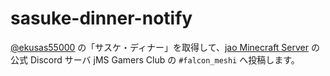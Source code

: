 # sasuke-dinner-notify

[@ekusas55000](https://twitter.com/ekusas55000) の「サスケ・ディナー」を取得して、[jao Minecraft Server](https://jaoafa.com/) の公式 Discord サーバ jMS Gamers Club の `#falcon_meshi` へ投稿します。
